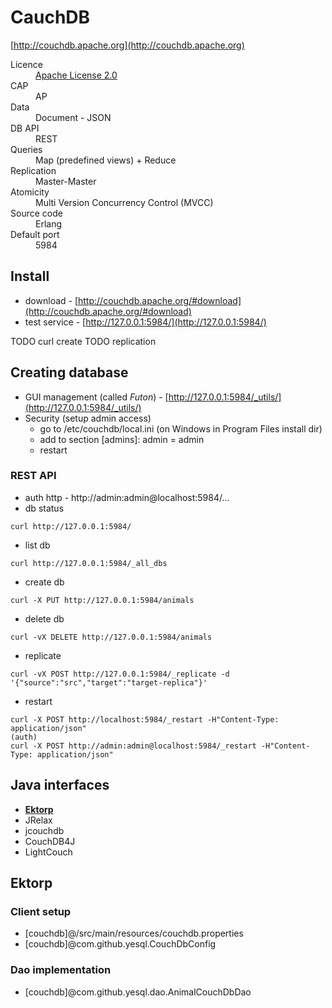 # CauchDB
[http://couchdb.apache.org](http://couchdb.apache.org)

<dl>
    <dt>Licence</dt>
    <dd><a href="http://www.apache.org/licenses/LICENSE-2.0">Apache License 2.0</a></dd>
    <dt>CAP<dt>
    <dd>AP</dd>
    <dt>Data</dt>
    <dd>Document - JSON</dd>
    <dt>DB API</dt>
    <dd>REST</dd>
    <dt>Queries<dt>
    <dd>Map (predefined views) + Reduce</dd>
    <dt>Replication</dt>
    <dd>Master-Master</dd>
    <dt>Atomicity</dt>
    <dd>Multi Version Concurrency Control (MVCC)</dd>
    <dt>Source code</dt>
    <dd>Erlang</dd>
    <dt>Default port</dt>
    <dd>5984</dd>
    <dt>
</dl>

## Install

* download - [http://couchdb.apache.org/#download](http://couchdb.apache.org/#download)
* test service - [http://127.0.0.1:5984/](http://127.0.0.1:5984/)

TODO curl create
TODO replication

## Creating database

* GUI management (called *Futon*) - [http://127.0.0.1:5984/_utils/](http://127.0.0.1:5984/_utils/)
* Security (setup admin access)
    * go to /etc/couchdb/local.ini (on Windows in Program Files install dir)
    * add to section \[admins\]: admin = admin
    * restart

### REST API
* auth http - http://admin:admin@localhost:5984/...
* db status
```
curl http://127.0.0.1:5984/
```
* list db
```
curl http://127.0.0.1:5984/_all_dbs
```
* create db
```
curl -X PUT http://127.0.0.1:5984/animals
```
* delete db
```
curl -vX DELETE http://127.0.0.1:5984/animals
```
* replicate
```
curl -vX POST http://127.0.0.1:5984/_replicate -d '{"source":"src","target":"target-replica"}'
```
* restart
```
curl -X POST http://localhost:5984/_restart -H"Content-Type: application/json"
(auth)
curl -X POST http://admin:admin@localhost:5984/_restart -H"Content-Type: application/json"
```

## Java interfaces

* [**Ektorp**](http://ektorp.org/reference_documentation.html)
* JRelax
* jcouchdb
* CouchDB4J
* LightCouch

## Ektorp

### Client setup

* \[couchdb\]@/src/main/resources/couchdb.properties
* \[couchdb\]@com.github.yesql.CouchDbConfig

### Dao implementation

* \[couchdb\]@com.github.yesql.dao.AnimalCouchDbDao
